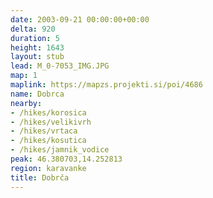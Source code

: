 ```yaml
---
date: 2003-09-21 00:00:00+00:00
delta: 920
duration: 5
height: 1643
layout: stub
lead: M_0-7053_IMG.JPG
map: 1
maplink: https://mapzs.projekti.si/poi/4686
name: Dobrca
nearby:
- /hikes/korosica
- /hikes/velikivrh
- /hikes/vrtaca
- /hikes/kosutica
- /hikes/jamnik_vodice
peak: 46.380703,14.252813
region: karavanke
title: Dobrča
---
```


